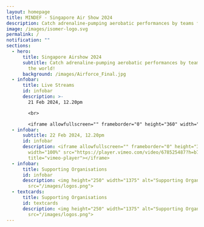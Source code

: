 ```yaml
---
layout: homepage
title: MINDEF - Singapore Air Show 2024
description: Catch adrenaline-pumping aerobatic performances by teams from around the world!
image: /images/isomer-logo.svg
permalink: /
notification: ""
sections:
  - hero:
      title: Singapore Airshow 2024
      subtitle: Catch adrenaline-pumping aerobatic performances by teams from around
        the world!
      background: /images/Airforce_Final.jpg
  - infobar:
      title: Live Streams
      id: infobar
      description: >-
        21 Feb 2024, 12.20pm

        <br>

        <iframe allowfullscreen="" frameborder="0" height="360" width="100%" src="https://player.vimeo.com/video/678525487?h=b730a0335b" title="vimeo-player"></iframe>
  - infobar:
      subtitle: 22 Feb 2024, 12.20pm
      id: infobar
      description: <iframe allowfullscreen="" frameborder="0" height="360"
        width="100%" src="https://player.vimeo.com/video/678525487?h=b730a0335b"
        title="vimeo-player"></iframe>
  - infobar:
      title: Supporting Organisations
      id: infobar
      description: <img height="250" width="1375" alt="Supporting Organisation logos"
        src="/images/logos.png">
  - textcards:
      title: Supporting Organisations
      id: textcards
      description: <img height="250" width="1375" alt="Supporting Organisation logos"
        src="/images/logos.png">
---
```


